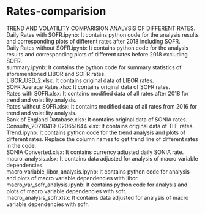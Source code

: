 # Rates-comparision
TREND AND VOLATILITY COMPARISION ANALYSIS OF DIFFERENT RATES.<br>
Daily Rates with SOFR.ipynb: It contains python code for the analysis results and corresponding plots of different rates after 2018 including SOFR.<br>
Daily Rates without SOFR.ipynb: It contains python code for the analysis results and corresponding plots of different rates before 2018 excluding SOFR.<br>
summary.ipynb: It contains the python code for summary statistics of aforementioned LIBOR and SOFR rates.<br>
LIBOR_USD_2.xlsx: It contains original data of LIBOR rates.<br>
SOFR Average Rates.xlsx: It contains original data of SOFR rates.<br>
Rates with SOFR.xlsx: It contains modified data of all rates after 2018 for trend and volatility analysis.<br>
Rates without SOFR.xlsx: It contains modified data of all rates from 2016 for trend and volatility analysis.<br>
Bank of England Database.xlsx: It contains original data of SONIA rates.<br>
Consulta_20210419-020651644.xlsx: It contains original data of TIIE rates.<br>
Trend.ipynb: It contains python code for the trend analysis and plots of different rates. Replace the column names to get trend line of different rates in the code.<br>
SONIA Converted.xlsx: It contains currency adjusted daily SONIA rate.<br>
macro_analysis.xlsx: It contains data adjusted for analysis of macro variable dependencies.<br>
macro_variable_libor_analysis.ipynb: It contains python code for analysis and plots of macro variable dependencies with libor.<br>
macro_var_sofr_analysis.ipynb: It contains python code for analysis and plots of macro variable dependencies with sofr.<br>
macro_analysis_sofr.xlsx: It contains data adjusted for analysis of macro variable dependencies with sofr.<br>
